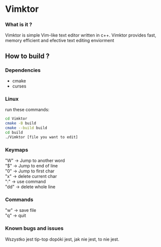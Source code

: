 # Vimktor

### What is it ?
Vimktor is simple Vim-like text editor written in c++. Vimktor provides fast, memory efficient and efective text editing enviorment

## How to build ?
### Dependencies
- cmake
- curses


### Linux
run these  commands:
```sh
cd Vimktor  
cmake -B build 
cmake --build build 
cd build 
./Vimktor [file you want to edit]
```


### Keymaps
"W" -> Jump to another word \
"$" -> Jump to end of line \
"0" -> Jump to first char \
"x" -> delete current char \
":" -> use command \
"dd" -> delete whole line

### Commands
"w" -> save file \
"q" -> quit

### Known bugs and issues
Wszystko jest tip-top dopóki jest, jak nie jest, to nie jest.
